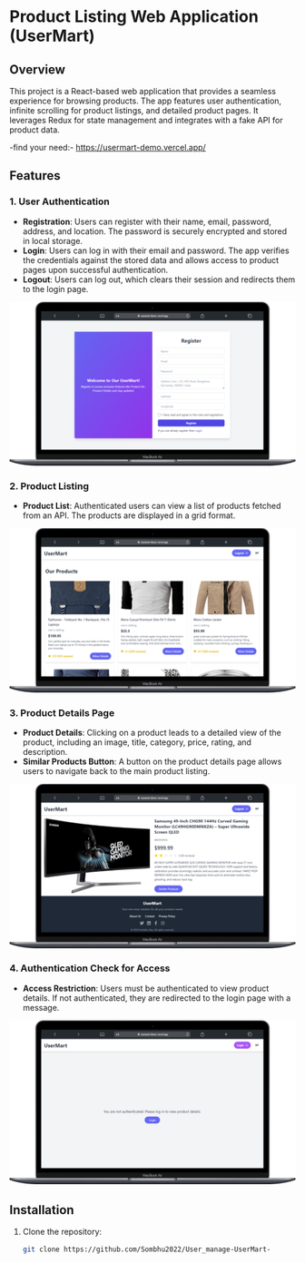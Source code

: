 # Product Listing Web Application (UserMart)

## Overview

This project is a React-based web application that provides a seamless experience for browsing products. The app features user authentication, infinite scrolling for product listings, and detailed product pages. It leverages Redux for state management and integrates with a fake API for product data.

-find your need:- https://usermart-demo.vercel.app/
## Features

### 1. User Authentication

- **Registration**: Users can register with their name, email, password, address, and location. The password is securely encrypted and stored in local storage.
- **Login**: Users can log in with their email and password. The app verifies the credentials against the stored data and allows access to product pages upon successful authentication.
- **Logout**: Users can log out, which clears their session and redirects them to the login page.

![Authentication](./public/images/authentication.png)

### 2. Product Listing 

- **Product List**: Authenticated users can view a list of products fetched from an API. The products are displayed in a grid format.

![Product List](./public/images/product-list.png)

### 3. Product Details Page

- **Product Details**: Clicking on a product leads to a detailed view of the product, including an image, title, category, price, rating, and description.
- **Similar Products Button**: A button on the product details page allows users to navigate back to the main product listing.

![Product Details](./public/images/product-details.png)

### 4. Authentication Check for Access

- **Access Restriction**: Users must be authenticated to view product details. If not authenticated, they are redirected to the login page with a message.

![Access Restriction](./public/images/access-restriction.png)

## Installation

1. Clone the repository:
   ```bash
   git clone https://github.com/Sombhu2022/User_manage-UserMart-
